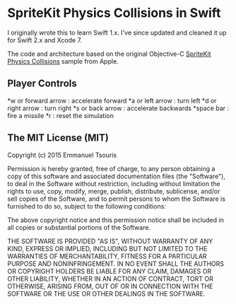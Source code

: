 # SpriteKit Physics Collisions in Swift

I originally wrote this to learn Swift 1.x. I've since updated and cleaned it up for Swift 2.x and Xcode 7.

The code and architecture based on the original Objective-C [SpriteKit Physics Collisions](https://developer.apple.com/library/mac/samplecode/SpriteKit_Physics_Collisions/Introduction/Intro.html) sample from Apple.

## Player Controls

*w or forward arrow :  accelerate forward
*a or left arrow    :  turn left
*d or right arrow   :  turn right
*s or back arrow    :  accelerate backwards
*space bar          :  fire a missile
*r                  :  reset the simulation

## The MIT License (MIT)
Copyright (c) 2015 Emmanuel Tsouris

Permission is hereby granted, free of charge, to any person obtaining a copy of this software and associated documentation files (the "Software"), to deal in the Software without restriction, including without limitation the rights to use, copy, modify, merge, publish, distribute, sublicense, and/or sell copies of the Software, and to permit persons to whom the Software is furnished to do so, subject to the following conditions:

The above copyright notice and this permission notice shall be included in all copies or substantial portions of the Software.

THE SOFTWARE IS PROVIDED "AS IS", WITHOUT WARRANTY OF ANY KIND, EXPRESS OR IMPLIED, INCLUDING BUT NOT LIMITED TO THE WARRANTIES OF MERCHANTABILITY, FITNESS FOR A PARTICULAR PURPOSE AND NONINFRINGEMENT. IN NO EVENT SHALL THE AUTHORS OR COPYRIGHT HOLDERS BE LIABLE FOR ANY CLAIM, DAMAGES OR OTHER LIABILITY, WHETHER IN AN ACTION OF CONTRACT, TORT OR OTHERWISE, ARISING FROM, OUT OF OR IN CONNECTION WITH THE SOFTWARE OR THE USE OR OTHER DEALINGS IN THE SOFTWARE.
